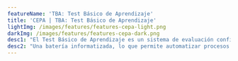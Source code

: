 ```yaml
---
featureName: 'TBA: Test Básico de Aprendizaje'
title: 'CEPA | TBA: Test Básico de Aprendizaje'
lightImg: /images/features/features-cepa-light.png
darkImg: /images/features/features-cepa-dark.png
desc1: "El Test Básico de Aprendizaje es un sistema de evaluación confiable para el diagnóstico psicopedagógico"
desc2: "Una batería informatizada, lo que permite automatizar procesos evaluativos y generar análisis cuantitativos y cualitativos para cada variable evaluada. Esta característica no solo agiliza el proceso de evaluación, sino que también proporciona resultados más detallados y precisos."
---
```

